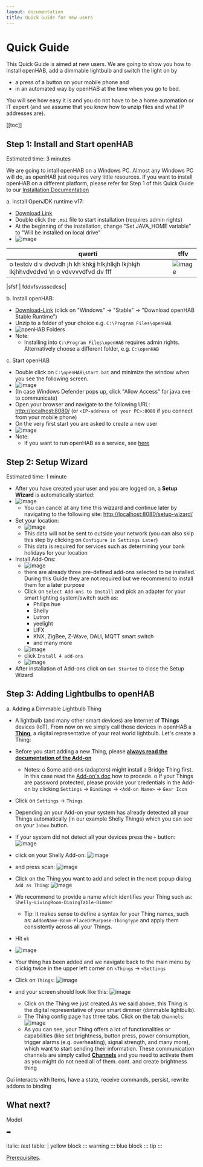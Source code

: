```yaml
---
layout: documentation
title: Quick Guide for new users
---
```


# Quick Guide

This Quick Guide is aimed at new users.
We are going to show you how to install openHAB, add a dimmable lightbulb and switch the light on by
- a press of a button on your mobile phone and
- in an automated way by openHAB at the time when you go to bed.

You will see how easy it is and you do not have to be a home automation or IT expert (and we assume that you know how to unzip files and what IP addresses are).

[[toc]]

## Step 1: Install and Start openHAB

Estimated time: 3 minutes

We are going to intall openHAB on a Windows PC. Almost any Windows PC will do, as openHAB just requires very little resources. If you want to install openHAB on a different platform, please refer for Step 1 of this Quick Guide to our [Installation Documentation](installation.html)

a. Install OpenJDK runtime v17:
  - [Download Link](https://cdn.azul.com/zulu/bin/zulu17.44.53-ca-jre17.0.8.1-win_x64.msi)
  - Double click the `.msi` file to start installation (requires admin rights)
  - At the beginning of the installation, change "Set JAVA_HOME variable" to "Will be installed on local drive"
  - ![image](https://github.com/egoist6/openhab-docs/assets/76903043/1d11492a-ec31-4ee6-92d4-73be16294c35)

|qwerti   | tffv     |
|----------------------------------------------------------------|---------------------------------------------------------------|
|o testdv d v dvdvdh jh kh khkjj hlkjhlkjh lkjhkjh lkjhhvdvddvd \\n o vdvvvvdfvd dv fff     | ![image](https://github.com/egoist6/openhab-docs/assets/76903043/1d11492a-ec31-4ee6-92d4-73be16294c35)  |

|sfsf     | fddvfsvssscdcsc|

b. Install openHAB:
  - [Download-Link](https://www.openhab.org/download/) (click on "Windows" -> "Stable" -> "Download openHAB Stable Runtime")
  - Unzip to a folder of your choice e.g. `C:\Program Files\openHAB`
  - ![openHAB Folders](images/openHAB_Folders.png)
  - Note:
    -  Installing into `C:\Program Files\openHAB` requires admin rights. Alternatively choose a different folder, e.g. `C:\openHAB`

c. Start openHAB
  - Double click on `C:\openHAB\start.bat` and minimize the window when you see the following screen.
  - ![image](https://github.com/egoist6/openhab-docs/assets/76903043/f5ff4a12-3c49-48de-95de-fe6aa99c82b6)
  - (In case Windows Defender pops up, click "Allow Access" for java.exe to communicate)
  - Open your browser and navigate to the following URL: [http://localhost:8080/](http://localhost:8080/) (or `<IP-address of your PC>:8080` if you connect from your mobile phone)
  - On the very first start you are asked to create a new user
  - ![image](https://github.com/egoist6/openhab-docs/assets/76903043/d57f141f-e7c7-4161-9a63-78cc16d65ee3)
  - Note:
    - If you want to run openHAB as a service, see [here](installation/windows.html#set-up-openhab-to-run-as-a-windows-service)

## Step 2: Setup Wizard

Estimated time: 1 minute

- After you have created your user and you are logged on, a **Setup Wizard** is automatically started:
- ![image](https://github.com/egoist6/openhab-docs/assets/76903043/9bf16d68-7d49-4a53-b633-7091bad70da7)
  - You can cancel at any time this wizzard and continue later by navigating to the following site: [http://localhost:8080/setup-wizard/](http://localhost:8080/setup-wizard/)
- Set your location:
  - ![image](https://github.com/egoist6/openhab-docs/assets/76903043/5b5dff26-4344-4faf-9619-3d4ab0e49139)
  - This data will not be sent to outside your network (you can also skip this step by clicking on `Configure in Settings Later`)
  - This data is required for services such as determining your bank holidays for your location
- Install Add-Ons:
  - ![image](https://github.com/egoist6/openhab-docs/assets/76903043/cbd7da10-b7a8-465a-90af-6d0468b9672a)
  - there are already three pre-defined add-ons selected to be installed. During this Guide they are not required but we recommend to install them for a later purpose
  - Click on `Select Add-ons to Install` and pick an adapter for your smart lighting system/switch such as:
    - Philips hue
    - Shelly
    - Lutron
    - yeelight
    - LIFX
    - KNX, ZigBee, Z-Wave, DALI, MQTT smart switch
    - and many more
  - ![image](https://github.com/egoist6/openhab-docs/assets/76903043/82078937-451a-43dc-85df-e4566e2e47f9)
  - click `Install 4 add-ons`
  - ![image](https://github.com/egoist6/openhab-docs/assets/76903043/11389822-2e8f-4fbf-b75e-9ae9229a058b)
- After installation of Add-ons click on `Get Started` to close the Setup Wizard

## Step 3: Adding Lightbulbs to openHAB

a. Adding a Dimmable Lightbulb Thing
  - A lightbulb (and many other smart devices) are Internet of **Things** devices (IoT). From now on we simply call those devices in openHAB a [**Thing**](/concepts/things.html), a digital representative of your real world lightbulb. Let's create a Thing:
  - Before you start adding a new Thing, please [**always read the documentation of the Add-on**](https://www.openhab.org/addons/)
    - Notes:
      o Some add-ons (adapters) might install a Bridge Thing first. In this case read the [Add-on's doc](https://www.openhab.org/addons/) how to procede.
      o If your Things are password protected, please provide your credentials in the Add-on by clicking `Settings` -> `Bindings` -> `<Add-on Name>` -> `Gear Icon` 
  - Click on `Settings` -> `Things`
  - Depending an your Add-on your system has already detected all your Things automatically (in our example Shelly Things) which you can see on your `Inbox` button.
  - If your system did not detect all your devices press the `+` button: ![image](https://github.com/egoist6/openhab-docs/assets/76903043/79cef2a7-8c0f-47bd-845b-d905e9ecc579)
  - click on your Shelly Add-on: ![image](https://github.com/egoist6/openhab-docs/assets/76903043/a61bd43b-6493-4c6e-b37c-ae9774acc20c)
  - and press scan: ![image](https://github.com/egoist6/openhab-docs/assets/76903043/7bf634ca-7d5d-484d-9c5a-065c5c0a611f)
  - Click on the Thing you want to add and select in the next popup dialog `Add as Thing`: ![image](https://github.com/egoist6/openhab-docs/assets/76903043/d804ff92-c4b3-4556-914d-23c6ba0034af)
  - We recommend to provide a name which identifies your Thing such as: `Shelly-LivingRoom-DiningTable-Dimmer`
    - Tip: It makes sense to define a syntax for your Thing names, such as: `AddonName-Room-PlaceOrPurpose-ThingType` and apply them consistently across all your Things.
  - Hit `ok`
  - ![image](https://github.com/egoist6/openhab-docs/assets/76903043/728ffdd3-e12d-4bda-a1e6-ecbd840d0a34)
  - Your thing has been added and we navigate back to the main menu by clickig twice in the upper left corner on `<Things` -> `<Settings`
- Click on `Things`: ![image](https://github.com/egoist6/openhab-docs/assets/76903043/153d69cf-d1c4-4b5b-8fab-e87629f74fdc)

- and your screen should look like this: ![image](https://github.com/egoist6/openhab-docs/assets/76903043/1f713c53-83b5-481b-9661-3b30f66eb811)

  - Click on the Thing we just created.As we said above, this Thing is the digital representative of your smart dimmer (dimmable lightbulb).
  - The Thing config page has three tabs. Click on the tab `Channels`: ![image](https://github.com/egoist6/openhab-docs/assets/76903043/155f560d-1b00-426b-b961-237fadf3344a)
  - As you can see, your Thing offers a lot of functionalities or capabilities (like set brightness, button press, power consumption, trigger alarms (e.g. overheating), signal strength, and many more), which want to start sending their information. These communication channels are simply called [**Channels**](/concepts/things.html#channels) and you need to activate them as you might do not need all of them.
  cont. and create brightness thing

Gui interacts with Items, have a state, receive commands, persist, 
rewrite addons to binding

## What next?
Model

➡️ 

italic: _text_
table: |
yellow block
  ::: warning
  :::
blue block
  ::: tip
  :::

[Prerequisites]({{base}}/installation/index.html#prerequisites).

  
